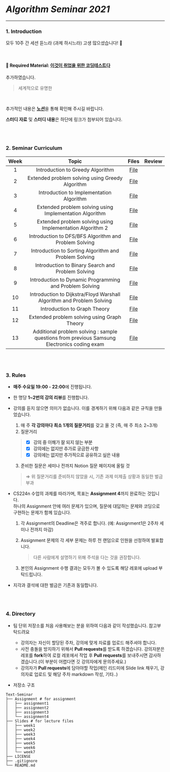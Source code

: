 # _Algorithm Seminar 2021_

---------------
### 1. Introduction

모두 10주 간 세션 듣느라 (과제 하시느라) 고생 많으셨습니다! 😬 

<br>

#### 📖 Required Material: [이것이 취업을 위한 코딩테스트다](http://image.yes24.com/goods/91433923/XL)
추가하였습니다.
> 세계적으로 유명한 
<br>

추가적인 내용은 [**노션**](https://www.notion.so/d32d0a389375415884ac879b6e037f11)을 통해 확인해 주시길 바랍니다.    

**스터디 자료** 및 **스터디 내용**은 하단에 링크가 첨부되어 있습니다.       
<br/>

<br>

### 2. Seminar Curriculum

| Week | Topic | Files | Review |
|:------:|:------------------------------------------:|:------:|:------:|
| 1 | Introduction to Greedy Algorithm | [File](https://github.com/tingting919/coding_study_ewha/blob/main/YJ/1-Greedy-Algorithm(1)_coding-study.ipynb) |  |
| 2 | Extended problem solving using Greedy Algorithm | [File](https://github.com/tingting919/coding_study_ewha/blob/main/YJ/2-Greedy-Algorithm(2)_coding-study.ipynb) | |
| 3 | Introduction to Implementation Algorithm | [File](https://github.com/tingting919/coding_study_ewha/blob/main/YJ/3-Implementation-Algorithm(1)_coding-study.ipynb) |  | 
| 4 | Extended problem solving using Implementation Algorithm | [File](https://github.com/tingting919/coding_study_ewha/blob/main/YJ/4-Implementation-Algorithm(2)_coding-study.ipynb) |  | 
| 5 | Extended problem solving using Implementation Algorithm 2 | [File](https://github.com/tingting919/coding_study_ewha/blob/main/YJ/5-Implementation-Algorithm(3)_coding-study.ipynb) |  | 
| 6 | Introduction to DFS/BFS Algorithm and Problem Solving | [File](https://github.com/tingting919/coding_study_ewha/blob/main/YJ/6-DFS-BFS_coding-study.ipynb) |  | 
| 7 | Introduction to Sorting Algorithm and Problem Solving | [File](https://github.com/tingting919/coding_study_ewha/blob/main/YJ/7-Sorting-Algorithm_coding-study.ipynb) |  | 
| 8 | Introduction to Binary Search and Problem Solving | [File](https://github.com/tingting919/coding_study_ewha/blob/main/YJ/8-Binary-search_coding-study.ipynb) |  | 
| 9 | Introduction to Dynamic Programming and Problem Solving | [File](https://github.com/tingting919/coding_study_ewha/blob/main/YJ/9-Dynamic-Programming_coding-study.ipynb) |  | 
| 10 | Introduction to Dijkstra/Floyd Warshall Algorithm and Problem Solving | [File](https://github.com/tingting919/coding_study_ewha/blob/main/YJ/10-Dijkstra-Floyd%20Warshall_coding-study.ipynb) |  | 
| 11 | Introduction to Graph Theory | [File](https://github.com/tingting919/coding_study_ewha/blob/main/YJ/11-Graph-theory(1)_coding-study.ipynb) |  | 
| 12 | Extended problem solving using Graph Theory | [File](https://github.com/tingting919/coding_study_ewha/blob/main/YJ/12-Graph-theory(2)_coding-study.ipynb) |  |  
| 13 | Additional problem solving : sample questions from previous Samsung Electronics coding exam | [File](https://github.com/tingting919/coding_study_ewha/blob/main/YJ/Samsung-Electronics_coding-test_%EA%B5%AC%EC%8A%AC%20%ED%83%88%EC%B6%9C%202%20%26%202048.ipynb) |  | 
<br/>


<br>

### 3. Rules

- **매주 수요일 19:00 - 22:00**에 진행됩니다.

- 한 명당 **1~2번의 강의 리뷰**를 진행합니다.  

- 강의를 듣지 않으면 의미가 없습니다. 이를 경계하기 위해 다음과 같은 규칙을 만들었습니다. 
    1. 매 주 **각 강의마다 최소 1개의 질문거리**를 갖고 올 것 (즉, 매 주 최소 2~3개) 
    2. 질문거리          
     >- [x] **강의 중 이해가 잘 되지 않는 부분**
     >- [x] **강의에는 없지만 추가로 궁금한 사항**
     >- [x] **강의에는 없지만 추가적으로 공유하고 싶은 내용**
    3. 준비한 질문은 세미나 전까지 Notion 질문 페이지에 올릴 것
     > ⇒ 위 질문거리를 준비하지 않았을 시, 기존 과제 미제출 상황과 동일한 벌금 부과

- CS224n 수업의 과제를 따라가며, 목표는 **Assignment 4**까지 완료하는 것입니다.    
  하나의 Assignment 안에 여러 문제가 있으며, 질문에 대답하는 문제와 코딩으로 구현하는 문제가 함께 있습니다.        
  
  1. 각 Assignment의 Deadline은 격주로 합니다. (예: Assignment1은 2주차 세미나 전까지 마감)
  
  2. Assignment 문제의 각 세부 문제는 하루 전 랜덤으로 인원을 선정하여 발표합니다.   
     > 다른 사람에게 설명하기 위해 주석을 다는 것을 권장합니다.
     
  3. 본인의 Assignment 수행 결과는 모두가 볼 수 있도록 해당 레포에 upload 부탁드립니다. 

- 지각과 결석에 대한 벌금은 기존과 동일합니다.     


<br/>

<br>

### 4. Directory

- 팀 단위 저장소를 처음 사용해보는 분을 위하여 다음과 같이 작성했습니다. 참고부탁드려요
  - 강의자는 자신이 할당된 주차, 강의에 맞게 자료를 업로드 해주셔야 합니다.
  - 사전 충돌을 방지하기 위해서 **Pull requests**를 받도록 하겠습니다. 강의자분은 레포를 **fork**하여 로컬 레포에서 작업 후 **Pull requests**를 보내주시면 감사하겠습니다.(이 부분이 어렵다면 깃 강의자에게 문의주세요.)
  - 강의자가 **Pull requests**에 담아야할 작업(메인 리드미에 Slide link 채우기, 강의자료 업로드 및 해당 주차 markdown 작성, 기타..)

- 저장소 구조

```
Text-Seminar
├── Assignment # for assignment
│   ├── assignment1
│   ├── assignment2
│   ├── assignment3
│   └── assignment4
├── Slides # for lecture files
│   ├── week1
│   ├── week2
│   ├── week3
│   ├── week4
│   ├── week5
│   ├── week6
│   └── week7
├── LICENSE
├── .gitignore
└── README.md
```
